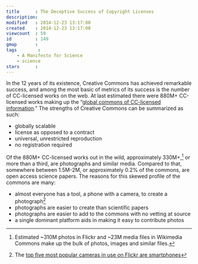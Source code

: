 ```yaml
---
title      : The Deceptive Success of Copyright Licenses
description: 
modified   : 2014-12-23 13:17:00
created    : 2014-12-23 13:17:00
viewcount  : 59
id         : 149
gmap       : 
tags        :
    - A Manifesto for Science
    - science
stars      : 
---
```


In the 12 years of its existence, Creative Commons has achieved remarkable success, and among the most basic of metrics of its success is the number of CC-licensed works on the web. At last estimated there were 880M+ CC-licensed works making up the “<a href="https://stateof.creativecommons.org" target='_blank'>global commons of CC-licensed information</a>.” The strengths of Creative Commons can be summarized as such:

- globally scalable
- license as opposed to a contract
- universal, unrestricted reproduction
- no registration required

Of the 880M+ CC-licensed works out in the wild, approximately 330M+,[^1] or more than a third, are photographs and similar media. Compared to that, somewhere between 1.5M-2M, or approximately 0.2% of the commons, are open access science papers. The reasons for this skewed profile of the commons are many:

- almost everyone has a tool, a phone with a camera, to create a photograph[^2]
- photographs are easier to create than scientific papers
- photographs are easier to add to the commons with no vetting at source
- a single dominant platform aids in making it easy to contribute photos

[^1]: Estimated ~310M photos in Flickr and ~23M media files in Wikimedia Commons make up the bulk of photos, images and similar files.

[^2]: The <a href='https://www.flickr.com/cameras' target='_blank'>top five most popular cameras in use on Flickr are smartphones</a>
